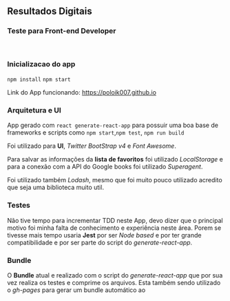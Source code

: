 ## Resultados Digitais
### Teste para Front-end Developer
<br>

### Inicializacao do app

``npm install``
``npm start``

Link do App funcionando: https://poloik007.github.io

### Arquitetura e UI
App gerado com ``react generate-react-app`` para possuir uma boa base de frameworks e scripts como ``npm start``,``npm test``, ``npm run build``

Foi utilizado para **UI**, _Twitter BootStrap v4_ e _Font Awesome_.

Para salvar as informações da **lista de favoritos** foi utilizado _LocalStorage_ e para a conexão com a API do Google books foi utilizado _Superagent_.

Foi utilizado também _Lodash_, mesmo que foi muito pouco utilizado acredito que seja uma biblioteca muito util.

### Testes

Não tive tempo para incrementar TDD neste App, devo dizer que o principal motivo foi minha falta de conhecimento e experiência neste área. Porem se tivesse mais tempo usaria **Jest** por ser _Node based_ e por ter grande compatibilidade e por ser parte do script do _generate-react-app_.


### Bundle

O **Bundle** atual e realizado com o script do _generate-react-app_ que por sua vez realiza os testes e comprime os arquivos. Esta também sendo utilizado o _gh-pages_ para gerar um bundle automático ao
